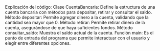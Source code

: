 Explicación del código:
Clase CuentaBancaria: Define la estructura de una cuenta bancaria con métodos para depositar, retirar y consultar el saldo.
Método depositar: Permite agregar dinero a la cuenta, validando que la cantidad sea mayor que 0.
Método retirar: Permite retirar dinero de la cuenta, asegurándose de que haya suficientes fondos.
Método consultar_saldo: Muestra el saldo actual de la cuenta.
Función main: Es el punto de entrada del programa que permite interactuar con el usuario y elegir entre diferentes opciones.

